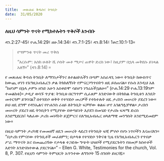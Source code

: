 ```yaml
---
title:  መጽሐፍ ቅዱስና ትንቢት
date:  31/05/2020
---
```


### ለዚህ ሳምንት ጥናት የሚከተሉትን ጥቅሶች አንብቡ
ዳን.2:27-45፤ ዮሐ.14:29፤ ዘሁ.14:34፤ ዳን.7:1-25፤ ዳን.8:14፤ 1ቆሮ.10:1-13።

> <p>የሣምንቱ ጥናት መሪ ጥቅስ</p>
> “እርሱም: እስከ  ሁለት ሺ ሶስት መቶ ማታና ጠዋት ድረስ ነው፤ ከዚያም በኋላ መቅደሱ ይነጻል አለኝ።” (ዳን.8:14) ።

የ  መጽሐፍ ቅዱስ ትንቢት ለማንነታችንና ለተልዕኮአችን በጣም አስፈላጊ ነው። ትንቢት ከውስጥና ከውጪ ሆነን የእግዚአብሔርን ቃል ትክክለኝነት የምናረጋግጥበትን ዘዴ ይሰጠናል። የሱስ እንዲህ አለ “ከሆነም በኋላ ታምኑ ዘንድ አሁን አስቀድሞ ሳይሆን ነግሬአችኋለሁ።” (ዮሐ.14:29 ዮሐ.13:19ንም ተመልከቱ)። ታዲያ ወሳኙ ጥያቄ: ትንቢቱ በርግጥም ሲፈጸም እንድናውቅ በትክክል ትንቢቱን እንዴት መተርጎም ይገባናል? በተሃድሶ ወቅት የተሃድሶ መሪዎች የተከተሉት ዘዴ ታሪክን መሠረት ያደረገ ነው። ይህ ዘዴ ደግሞ የዳንኤልና የዮሐንስ ራዕይ ለትንቢት ፍቻቸው ቁልፍ ሆኖ አገልግሏቸዋል። ታሪክን መሠረት ያደረገ ዘዴ ትንቢትን የሚያየው በቀጣይነት እያደገ በመሄድ የታሪኩ ፍጻሜ ድረስ እንደሚደርስ፤ ካለፈው ታሪክ መነሻነት ይጀምርና በእግዚአብሔር ዘላለማዊ መንግስት እንደሚደመደም ነው።

በዚህ ሳምንት ታሪካዊ የመመዘኛ ዘዴን መሠረት ላደረገ የትንቢት ፍቺ ምሶሶ የሆኑ ነጥቦችን እናጠናለን። “በታሪክ የምናየው የትንቢቶች መፈፀምን; በታላቁ የተሃድሶ ንቅናቄ ጊዜ የእግዚአብሔርን የጥበቃ ሥራ ማጥናት እና በመጨረሻው የታላቁ ተጋድሎ ግጭት ህዝቦች የሚያደርጉትን የዘመቻ ክስተቶች እድገት እንድናስተውል ያደርገናል።” – Ellen G. White, Testimonies for the church, Vol. 8, P. 307. የዚህን ሳምንት ትምህርት አጥንተው ለግንቦት 15 ሰንበት ይዘጋጁ።